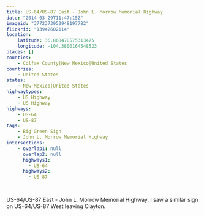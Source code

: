 ```yaml
---
title: US-64/US-87 East - John L. Morrow Memorial Highway
date: "2014-03-29T11:47:15Z"
imageid: "3772373952948197782"
flickrid: "13942602114"
location:
    latitude: 36.868478575313475
    longitude: -104.3800164548523
places: []
counties:
    - Colfax County|New Mexico|United States
countries:
    - United States
states:
    - New Mexico|United States
highwaytypes:
    - US Highway
    - US Highway
highways:
    - US-64
    - US-87
tags:
    - Big Green Sign
    - John L. Morrow Memorial Highway
intersections:
    - overlap1: null
      overlap2: null
      highways1:
        - US-64
      highways2:
        - US-87

---
```

US-64/US-87 East - John L. Morrow Memorial Highway.  I saw a similar sign on US-64/US-87 West leaving Clayton.